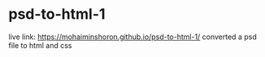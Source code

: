 # psd-to-html-1
live link: https://mohaiminshoron.github.io/psd-to-html-1/
converted a psd file to html and css
